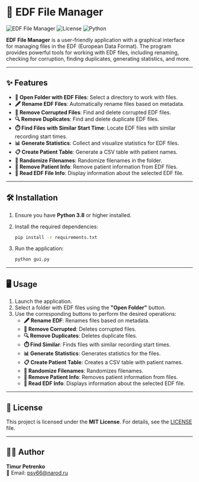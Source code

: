 # 🧠 EDF File Manager

![EDF File Manager](https://img.shields.io/badge/Version-1.0.0-blue)
![License](https://img.shields.io/badge/License-MIT-green)
![Python](https://img.shields.io/badge/Python-3.8%2B-yellow)

**EDF File Manager** is a user-friendly application with a graphical interface for managing files in the EDF (European Data Format). The program provides powerful tools for working with EDF files, including renaming, checking for corruption, finding duplicates, generating statistics, and more.

---

## ✨ Features

- **📂 Open Folder with EDF Files**: Select a directory to work with files.
- **🖋️ Rename EDF Files**: Automatically rename files based on metadata.
- **🚫 Remove Corrupted Files**: Find and delete corrupted EDF files.
- **🔍 Remove Duplicates**: Find and delete duplicate EDF files.
- **⏱️ Find Files with Similar Start Time**: Locate EDF files with similar recording start times.
- **📊 Generate Statistics**: Collect and visualize statistics for EDF files.
- **📋 Create Patient Table**: Generate a CSV table with patient names.
- **🎲 Randomize Filenames**: Randomize filenames in the folder.
- **👤 Remove Patient Info**: Remove patient information from EDF files.
- **📄 Read EDF File Info**: Display information about the selected EDF file.

---

## 🛠️ Installation

1. Ensure you have **Python 3.8** or higher installed.
2. Install the required dependencies:

   ```bash
   pip install -r requirements.txt
   ```

3. Run the application:

   ```bash
   python gui.py
   ```

---

## 🖥️ Usage

1. Launch the application.
2. Select a folder with EDF files using the **"Open Folder"** button.
3. Use the corresponding buttons to perform the desired operations:
   - **🖋️ Rename EDF**: Renames files based on metadata.
   - **🚫 Remove Corrupted**: Deletes corrupted files.
   - **🔍 Remove Duplicates**: Deletes duplicate files.
   - **⏱️ Find Similar**: Finds files with similar recording start times.
   - **📊 Generate Statistics**: Generates statistics for the files.
   - **📋 Create Patient Table**: Creates a CSV table with patient names.
   - **🎲 Randomize Filenames**: Randomizes filenames.
   - **👤 Remove Patient Info**: Removes patient information from files.
   - **📄 Read EDF Info**: Displays information about the selected EDF file.

---

## 📜 License

This project is licensed under the **MIT License**. For details, see the [LICENSE](LICENSE) file.

---

## 👨‍💻 Author

**Timur Petrenko**  
📧 Email: [psy66@narod.ru](mailto:psy66@narod.ru)
